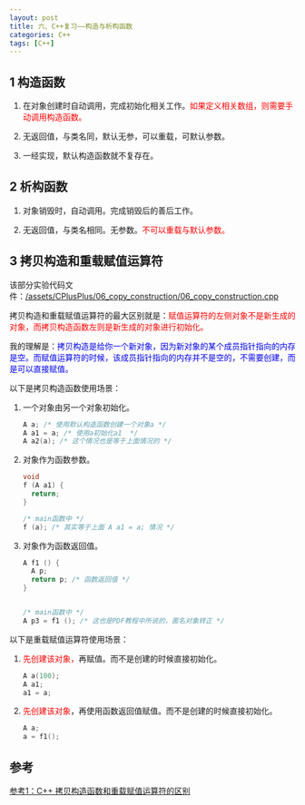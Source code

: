 ```yaml
---
layout: post
title: 六、C++复习——构造与析构函数
categories: C++
tags: [C++]
---
```


## 1 构造函数

1. 在对象创建时自动调用，完成初始化相关工作。<font color="red">如果定义相关数组，则需要手动调用构造函数。</font>

2. 无返回值，与类名同，默认无参，可以重载，可默认参数。

3. 一经实现，默认构造函数就不复存在。
   
## 2 析构函数

1. 对象销毁时，自动调用。完成销毁后的善后工作。

2. 无返回值，与类名相同。无参数。<font color="red">不可以重载与默认参数。</font>

## 3 拷贝构造和重载赋值运算符

该部分实验代码文件：[/assets/CPlusPlus/06_copy_construction/06_copy_construction.cpp](/assets/CPlusPlus/06_copy_construction/06_copy_construction.cpp)

拷贝构造和重载赋值运算符的最大区别就是：<font color="red">赋值运算符的左侧对象不是新生成的对象，而拷贝构造函数左则是新生成的对象进行初始化。</font>

我的理解是：<font color="lightred">拷贝构造是给你一个新对象，因为新对象的某个成员指针指向的内存是空。而赋值运算符的时候，该成员指针指向的内存并不是空的，不需要创建，而是可以直接赋值。</font>

以下是拷贝构造函数使用场景：

1. 一个对象由另一个对象初始化。

    ```c++
    A a; /* 使用默认构造函数创建一个对象a */
    A a1 = a; /* 使用a初始化a1  */
    A a2(a); /* 这个情况也是等于上面情况的 */
    ```

2. 对象作为函数参数。

    ```c++
    void 
    f (A a1) {
      return;
    }

    /* main函数中 */
    f (a); /* 其实等于上面 A a1 = a; 情况 */
    ```

3. 对象作为函数返回值。

    ```c++
    A f1 () {
      A p;
      return p; /* 函数返回值 */
    }


    /* main函数中 */
    A p3 = f1 (); /* 这也是PDF教程中所说的，匿名对象转正 */
    ```

以下是重载赋值运算符使用场景：

1. <font color="red">先创建该对象，</font>再赋值。而不是创建的时候直接初始化。
    ```c++
    A a(100);
    A a1;
    a1 = a;
    ```

2. <font color="red">先创建该对象</font>，再使用函数返回值赋值。而不是创建的时候直接初始化。
    ```c++
    A a;
    a = f1();
    ```

## 参考

[参考1：C++ 拷贝构造函数和重载赋值运算符的区别](https://blog.csdn.net/Z_Stand/article/details/99335264#_160)


